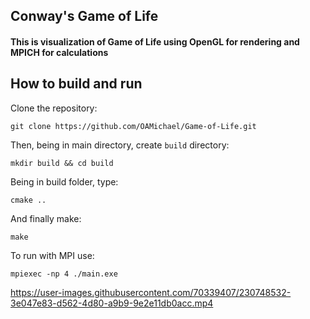 ## Conway's Game of Life

#### This is visualization of Game of Life using OpenGL for rendering and MPICH for calculations


## How to build and run

Clone the repository:
```console
git clone https://github.com/OAMichael/Game-of-Life.git
```

Then, being in main directory, create `build` directory:
```console
mkdir build && cd build
```

Being in build folder, type:
```console 
cmake ..
```

And finally make:
```console
make
```

To run with MPI use:
```console
mpiexec -np 4 ./main.exe
```

https://user-images.githubusercontent.com/70339407/230748532-3e047e83-d562-4d80-a9b9-9e2e11db0acc.mp4
